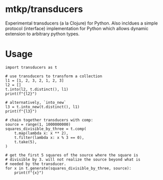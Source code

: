 mtkp/transducers
================

Experimental transducers (a la Clojure) for Python. Also incldues
a simple protocol (interface) implementation for Python which allows dynamic
extension to arbitrary python types.

# Usage


```py3
import transducers as t

# use transducers to transform a collection
l1 = [1, 2, 3, 2, 1, 2, 3]
l2 = []
t.into(l2, t.distinct(), l1)
print(f"{l2}")

# alternatively, `into_new`
l3 = t.into_new(t.distinct(), l1)
print(f"{l3}")

# chain together transducers with comp:
source = range(1, 1000000000)
squares_divisible_by_three = t.comp(
    t.map(lambda x: x ** 2),
    t.filter(lambda x: x % 3 == 0),
    t.take(5),
)

# get the first 5 squares of the source where the square is
# divisible by 3. will not realize the source beyond what is
# needed by the transducer.
for x in t.generate(squares_divisible_by_three, source):
    print(f"{x}")
```
